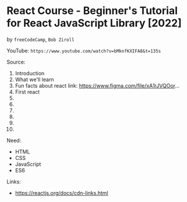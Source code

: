 # React Course - Beginner's Tutorial for React JavaScript Library [2022]
by `freeCodeCamp`, `Bob Ziroll`

YouTube: `https://www.youtube.com/watch?v=bMknfKXIFA8&t=135s`

Source:

1. Introduction
2. What we'll learn
3. Fun facts about react link: https://www.figma.com/file/xA1rJVQOor...
4. First react
5.
6.
7.
8.
9.
10.


Need:
* HTML
* CSS
* JavaScript
* ES6

Links:
* https://reactjs.org/docs/cdn-links.html